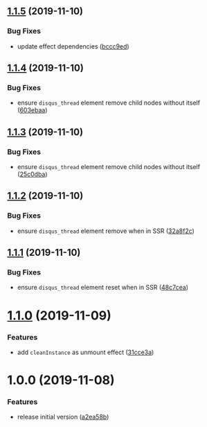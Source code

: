 ## [1.1.5](https://github.com/aquariuslt/react-disqus-components/compare/v1.1.4...v1.1.5) (2019-11-10)


### Bug Fixes

* update effect dependencies ([bccc9ed](https://github.com/aquariuslt/react-disqus-components/commit/bccc9ed27d18c78da8d1913061fd2e7877b6089f))

## [1.1.4](https://github.com/aquariuslt/react-disqus-components/compare/v1.1.3...v1.1.4) (2019-11-10)


### Bug Fixes

* ensure `disqus_thread` element remove child nodes without itself ([603ebaa](https://github.com/aquariuslt/react-disqus-components/commit/603ebaa20b922f2ec64c10b26fe675974eb99441))

## [1.1.3](https://github.com/aquariuslt/react-disqus-components/compare/v1.1.2...v1.1.3) (2019-11-10)


### Bug Fixes

* ensure `disqus_thread` element remove child nodes without itself ([25c0dba](https://github.com/aquariuslt/react-disqus-components/commit/25c0dbaf3df6e062cf20831e0d2a0b9b9440c8b3))

## [1.1.2](https://github.com/aquariuslt/react-disqus-components/compare/v1.1.1...v1.1.2) (2019-11-10)


### Bug Fixes

* ensure `disqus_thread` element remove when in SSR ([32a8f2c](https://github.com/aquariuslt/react-disqus-components/commit/32a8f2ccb7886a64a8f15af11cffeb3e9d4f5d07))

## [1.1.1](https://github.com/aquariuslt/react-disqus-components/compare/v1.1.0...v1.1.1) (2019-11-10)


### Bug Fixes

* ensure `disqus_thread` element reset when in SSR ([48c7cea](https://github.com/aquariuslt/react-disqus-components/commit/48c7ceabf3a488addbb1d524fdb2ddefc34be43b))

# [1.1.0](https://github.com/aquariuslt/react-disqus-components/compare/v1.0.0...v1.1.0) (2019-11-09)


### Features

* add `cleanInstance` as unmount effect ([31cce3a](https://github.com/aquariuslt/react-disqus-components/commit/31cce3a184dc253d524eb00f2d7cd4a20fffea01))

# 1.0.0 (2019-11-08)


### Features

* release initial version ([a2ea58b](https://github.com/aquariuslt/react-disqus-components/commit/a2ea58bc9f749cb3ee0183d39a73bbdfa3b63ae0))

